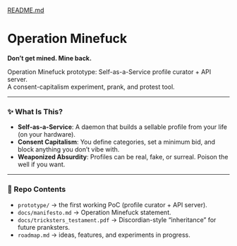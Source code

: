 [README.md](https://github.com/user-attachments/files/22067022/README.md)
# Operation Minefuck

**Don’t get mined. Mine back.**

Operation Minefuck prototype: Self-as-a-Service profile curator + API server.  
A consent-capitalism experiment, prank, and protest tool.

---

### ✨ What Is This?

- **Self-as-a-Service**: A daemon that builds a sellable profile from your life (on your hardware).
- **Consent Capitalism**: You define categories, set a minimum bid, and block anything you don’t vibe with.
- **Weaponized Absurdity**: Profiles can be real, fake, or surreal. Poison the well if you want.

---

### 🚀 Repo Contents
- `prototype/` → the first working PoC (profile curator + API server).
- `docs/manifesto.md` → Operation Minefuck statement.
- `docs/tricksters_testament.pdf` → Discordian-style “inheritance” for future pranksters.
- `roadmap.md` → ideas, features, and experiments in progress.

